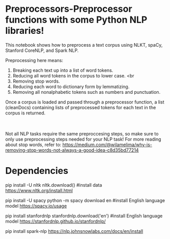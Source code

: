 # Preprocessors-Preprocessor functions with some Python NLP libraries!
This notebook shows how to preprocess a text corpus using NLKT, spaCy, Stanford CoreNLP, and Spark NLP.

Preprocessing here means: <br>

1. Breaking each text up into a list of word tokens. <br>
2. Reducing all word tokens in the corpus to lower case. <br
3. Removing stop words. <br>
4. Reducing each word to dictionary form by lemmatizing. <br>
5. Removing all nonalphabetic tokens such as numbers and punctuation. <br>

Once a corpus is loaded and passed through a preprocessor function, a list (cleanDocs) containing lists of preprocessed tokens for each text in the corpus is returned. 

<br><br>
Not all NLP tasks require the same preproccesing steps, so make sure to only use preprocessing steps needed for your NLP task! For more reading about stop words, refer to: https://medium.com/@wilamelima/why-is-removing-stop-words-not-always-a-good-idea-c8d35bd77214

<h1> Dependencies</h1>

pip install -U nltk
nltk.download()  #install data 
https://www.nltk.org/install.html 

pip install -U spacy
python -m spacy download en #install English language model 
https://spacy.io/usage

pip install stanfordnlp
stanfordnlp.download('en') #install English language model 
https://stanfordnlp.github.io/stanfordnlp/

pip install spark-nlp
https://nlp.johnsnowlabs.com/docs/en/install
